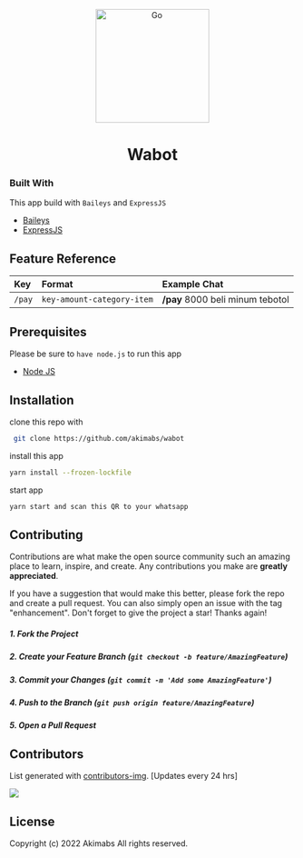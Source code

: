 
<p align="center">
  <a href="https://github.com/akimabs/wabot" target="blank"><img src="https://static.wikia.nocookie.net/boboiboy/images/9/93/Ochobot_render.png/revision/latest/scale-to-width-down/250?cb=20201130052315" width="200" alt="Go" /></a>
</p>

<h1 align="center">Wabot</h1>


### Built With

This app build with `Baileys` and `ExpressJS`
​
- [Baileys](https://github.com/adiwajshing/Baileys)
- [ExpressJS](https://expressjs.com/)
## Feature Reference



| Key | Format     | Example Chat                |
| :-------- | :------- | :------------------------- |
| `/pay` | `key-amount-category-item`  | **/pay** 8000 beli minum tebotol |


## Prerequisites

Please be sure to `have node.js` to run this app

- [Node JS](https://nodejs.org/)

## Installation

clone this repo with 

```bash
 git clone https://github.com/akimabs/wabot
```
    

install this app

```bash
yarn install --frozen-lockfile
```

start app

```bash
yarn start and scan this QR to your whatsapp
```

  ## Contributing

Contributions are what make the open source community such an amazing place to learn, inspire, and create. Any contributions you make are **greatly appreciated**.

If you have a suggestion that would make this better, please fork the repo and create a pull request. You can also simply open an issue with the tag "enhancement".
Don't forget to give the project a star! Thanks again!

##### 1. Fork the Project
##### 2. Create your Feature Branch (`git checkout -b feature/AmazingFeature`)
##### 3. Commit your Changes (`git commit -m 'Add some AmazingFeature'`)
##### 4. Push to the Branch (`git push origin feature/AmazingFeature`)
##### 5. Open a Pull Request


## Contributors

List generated with [contributors-img](https://contrib.rocks). [Updates every 24 hrs]

<a href="https://github.com/akimabs/wabot/graphs/contributors">
  <img src="https://contrib.rocks/image?repo=akimabs/wabot" />
</a>

## License

Copyright (c) 2022 Akimabs All rights reserved.



